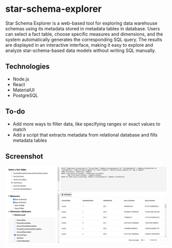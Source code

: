 # star-schema-explorer
Star Schema Explorer is a web-based tool for exploring data warehouse schemas using its metadata stored in metadata tables in database. Users can select a fact table, choose specific measures and dimensions, and the system automatically generates the corresponding SQL query. The results are displayed in an interactive interface, making it easy to explore and analyze star-schema-based data models without writing SQL manually.

## Technologies
* Node.js
* React
* MaterialUI
* PostgreSQL

## To-do
* Add more ways to filter data, like specifying ranges or exact values to match
* Add a script that extracts metadata from relational database and fills metadata tables

## Screenshot
 <img src="images/interface.png" alt="App screenshot" width="800"/>
